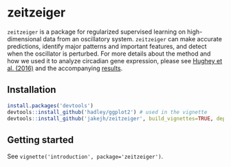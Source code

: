 # zeitzeiger

`zeitzeiger` is a package for regularized supervised learning on high-dimensional data from an oscillatory system. `zeitzeiger` can make accurate predictions, identify major patterns and important features, and detect when the oscillator is perturbed. For more details about the method and how we used it to analyze circadian gene expression, please see [Hughey et al. (2016)](http://dx.doi.org/10.1093/nar/gkw030) and the accompanying [results](http://dx.doi.org/10.5061/dryad.hn8gp).

## Installation
```R
install.packages('devtools')
devtools::install_github('hadley/ggplot2') # used in the vignette
devtools::install_github('jakejh/zeitzeiger', build_vignettes=TRUE, dependencies=TRUE)
```

## Getting started
See `vignette('introduction', package='zeitzeiger')`.
